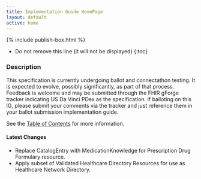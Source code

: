 ```yaml
---
title: Implementation Guide HomePage
layout: default
active: home
---
```


{% include publish-box.html %}

<!-- { :.no_toc } -->

<!-- TOC  the css styling for this is \pages\assets\css\project.css under 'markdown-toc'-->

* Do not remove this line (it will not be displayed)
{:toc}

<!-- end TOC -->

### Description

This specification is currently undergoing ballot and connectathon testing. It is expected to evolve, possibly significantly, as part of that process.
Feedback is welcome and may be submitted through the FHIR gForge tracker indicating US Da Vinci PDex as the specification. If balloting on this IG, please submit your comments via the tracker and just reference them in your ballot submission implementation guide.

See the [Table of Contents](toc.html) for more information.

#### Latest Changes
- Replace CatalogEntry with MedicationKnowledge for Prescription Drug Formulary resource.
- Apply subset of Validated Healthcare Directory Resources for use as Healthcare Network Directory.


